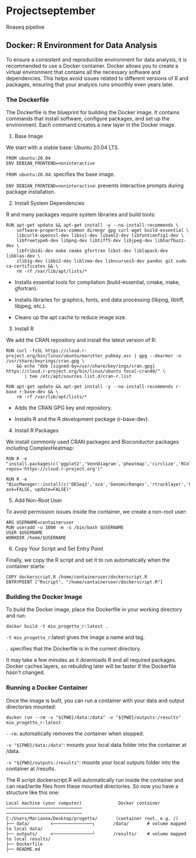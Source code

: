 # Projectseptember
Rnaseq pipeline
## Docker: R Environment for Data Analysis

To ensure a consistent and reproducible environment for data analysis, it is recommended to use a Docker container. Docker allows you to create a virtual environment that contains all the necessary software and dependencies. This helps avoid issues related to different versions of R and packages, ensuring that your analysis runs smoothly even years later.

### The Dockerfile

The Dockerfile is the blueprint for building the Docker image. It contains commands that install software, configure packages, and set up the environment. Each command creates a new layer in the Docker image.

1. Base Image

We start with a stable base: Ubuntu 20.04 LTS.

```{dockerfile}
FROM ubuntu:20.04
ENV DEBIAN_FRONTEND=noninteractive
```
`FROM ubuntu:20.04`: specifies the base image.

`ENV DEBIAN_FRONTEND=noninteractive`: prevents interactive prompts during package installation.

2. Install System Dependencies

R and many packages require system libraries and build tools:
```{dockerfile}
RUN apt-get update && apt-get install -y --no-install-recommends \
    software-properties-common dirmngr gpg curl wget build-essential \
    libcurl4-openssl-dev libssl-dev libxml2-dev libfontconfig1-dev \
    libfreetype6-dev libpng-dev libtiff5-dev libjpeg-dev libharfbuzz-dev \
    libfribidi-dev make cmake gfortran libxt-dev liblapack-dev libblas-dev \
    zlib1g-dev libbz2-dev liblzma-dev libncurses5-dev pandoc git sudo ca-certificates && \
    rm -rf /var/lib/apt/lists/*
```

* Installs essential tools for compilation (build-essential, cmake, make, gfortran).

* Installs libraries for graphics, fonts, and data processing (libpng, libtiff, libjpeg, etc.).

* Cleans up the apt cache to reduce image size.

3. Install R

We add the CRAN repository and install the latest version of R:
```{dockerfile}
RUN curl -fsSL https://cloud.r-project.org/bin/linux/ubuntu/marutter_pubkey.asc | gpg --dearmor -o /usr/share/keyrings/cran.gpg \
    && echo "deb [signed-by=/usr/share/keyrings/cran.gpg] https://cloud.r-project.org/bin/linux/ubuntu focal-cran40/" \
       | tee /etc/apt/sources.list.d/cran-r.list

RUN apt-get update && apt-get install -y --no-install-recommends r-base r-base-dev && \
    rm -rf /var/lib/apt/lists/*
```

* Adds the CRAN GPG key and repository.

* Installs R and the R development package (r-base-dev).

4. Install R Packages

We install commonly used CRAN packages and Bioconductor packages including ComplexHeatmap:
```{dockerfile}
RUN R -e "install.packages(c('ggplot2','VennDiagram','pheatmap','circlize','RColorBrewer','cluster','mclust','grid','reshape2','dplyr','data.table','BiocManager'), repos='https://cloud.r-project.org')"

RUN R -e "BiocManager::install(c('DESeq2','sva','GenomicRanges','rtracklayer','ComplexHeatmap'), ask=FALSE, update=FALSE)"
```
5. Add Non-Root User

To avoid permission issues inside the container, we create a non-root user:

```{dockerfile}
ARG USERNAME=containeruser
RUN useradd -u 1000 -m -s /bin/bash $USERNAME
USER $USERNAME
WORKDIR /home/$USERNAME
```
6. Copy Your Script and Set Entry Point

Finally, we copy the R script and set it to run automatically when the container starts:

```{dockerfile}
COPY dockerscript.R /home/containeruser/dockerscript.R
ENTRYPOINT ["Rscript", "/home/containeruser/dockerscript.R"]
```
### Building the Docker Image

To build the Docker image, place the Dockerfile in your working directory and run:

```{dockerfile}
docker build -t mio_progetto_r:latest .
```

`-t mio_progetto_r`:latest gives the image a name and tag.

`.` specifies that the Dockerfile is in the current directory.

It may take a few minutes as it downloads R and all required packages. Docker caches layers, so rebuilding later will be faster if the Dockerfile hasn't changed.

### Running a Docker Container

Once the image is built, you can run a container with your data and output directories mounted:
```{dockerfile}
docker run --rm -v "${PWD}/data:/data" -v "${PWD}/outputs:/results" mio_progetto_r:latest
```

`--rm`: automatically removes the container when stopped.

`-v "${PWD}/data:/data"`: mounts your local data folder into the container at /data.

`-v "${PWD}/outputs:/results"`: mounts your local outputs folder into the container at /results.

The R script dockerscript.R will automatically run inside the container and can read/write files from these mounted directories.
So now you have a structure like this one:
```{bash}
Local machine (your computer)              Docker container
─────────────────────────────             ─────────────────────────────
C:/Users/Marianna/Desktop/progetto/       (container root, e.g. /)
├── data/        <───────────────┐       /data/       # volume mapped to local data/
├── outputs/     <───────────────┘       /results/    # volume mapped to local results/
├── Dockerfile
├── README.md
```


